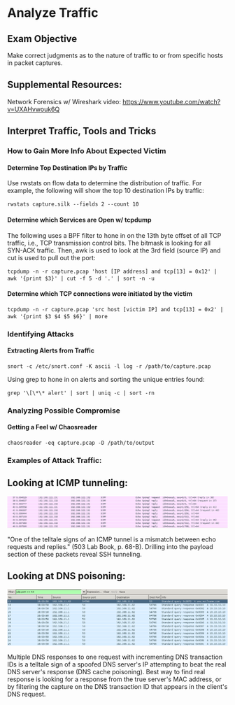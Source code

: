 # Analyze Traffic

## Exam Objective

Make correct judgments as to the nature of traffic to or from specific hosts in packet captures.

## Supplemental Resources:

Network Forensics w/ Wireshark video:
https://www.youtube.com/watch?v=UXAHvwouk6Q

## Interpret Traffic, Tools and Tricks

### How to Gain More Info About Expected Victim

#### Determine Top Destination IPs by Traffic

Use rwstats on flow data to determine the distribution of traffic. For example, the following will show the top 10 destination IPs by traffic:

```
rwstats capture.silk --fields 2 --count 10
```

#### Determine which Services are Open w/ tcpdump

The following uses a BPF filter to hone in on the 13th byte offset of all TCP traffic, i.e., TCP transmission control bits. The bitmask is looking for all SYN-ACK traffic. Then, awk is used to look at the 3rd field (source IP) and cut is used to pull out the port:

```
tcpdump -n -r capture.pcap 'host [IP address] and tcp[13] = 0x12' | awk '{print $3}' | cut -f 5 -d '.' | sort -n -u
```

#### Determine which TCP connections were initiated by the victim

```
tcpdump -n -r capture.pcap 'src host [victim IP] and tcp[13] = 0x2' | awk '{print $3 $4 $5 $6}' | more
```

### Identifying Attacks

#### Extracting Alerts from Traffic

```
snort -c /etc/snort.conf -K ascii -l log -r /path/to/capture.pcap
```

Using grep to hone in on alerts and sorting the unique entries found:

```
grep '\[\*\* alert' | sort | uniq -c | sort -rn
```

### Analyzing Possible Compromise

#### Getting a Feel w/ Chaosreader

```
chaosreader -eq capture.pcap -D /path/to/output
```


### Examples of Attack Traffic:

## Looking at ICMP tunneling:

![ICMP Tunneling](../screenshots/interpret-traffic-icmp-tunneling.PNG?raw=true "ICMP Tunneling")

"One of the telltale signs of an ICMP tunnel is a mismatch between echo requests and replies." (503 Lab Book, p. 68-B).  Drilling into the payload section of these packets reveal SSH tunneling.

## Looking at DNS poisoning:

![DNS Poisoning](../screenshots/interpret-traffic-dns-poisoning.PNG?raw=true "DNS Poisoning")

Multiple DNS responses to one request with incrementing DNS transaction IDs is a telltale sign of a spoofed DNS server's IP attempting to beat the real DNS server's response (DNS cache poisoning).  Best way to find real response is looking for a response from the true server's MAC address, or by filtering the capture on the DNS transaction ID that appears in the client's DNS request.


